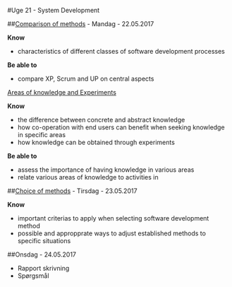 #Uge 21 - System Development

##[Comparison of methods](Comparison_of_methods.md) - Mandag - 22.05.2017

**Know**
- characteristics of different classes of software development processes

**Be able to**
- compare XP, Scrum and UP on central aspects

[Areas of knowledge and Experiments](Areas_of_knowledge_and_Experiments.md)

**Know**
- the difference between concrete and abstract knowledge
- how co-operation with end users can benefit when seeking knowledge in specific areas
- how knowledge can be obtained through experiments

**Be able to**
- assess the importance of having knowledge in various areas
- relate various areas of knowledge to activities in 

##[Choice of methods](Choice_of_methods.md) - Tirsdag - 23.05.2017

**Know**
- important criterias to apply when selecting software development method
- possible and appropprate ways to adjust established methods to specific situations

##Onsdag - 24.05.2017
* Rapport skrivning
* Spørgsmål
